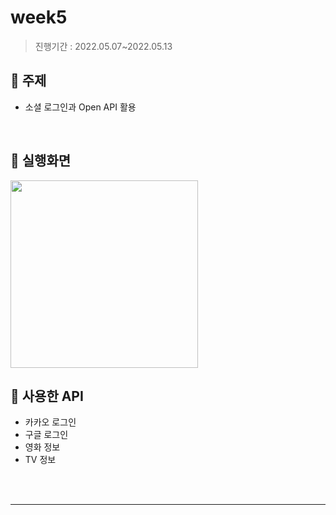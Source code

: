 # week5

> 진행기간 : 2022.05.07~2022.05.13

## 📍 주제

- 소셜 로그인과 Open API 활용

</br>

## 📍 실행화면

<img src="https://user-images.githubusercontent.com/98953443/172560804-84a1289b-b7d0-4999-bfcb-ce5f01f5629e.gif" width = 300>

</br>

## 📍 사용한 API

- 카카오 로그인
- 구글 로그인
- 영화 정보 
- TV 정보

</br>

</br>

---

